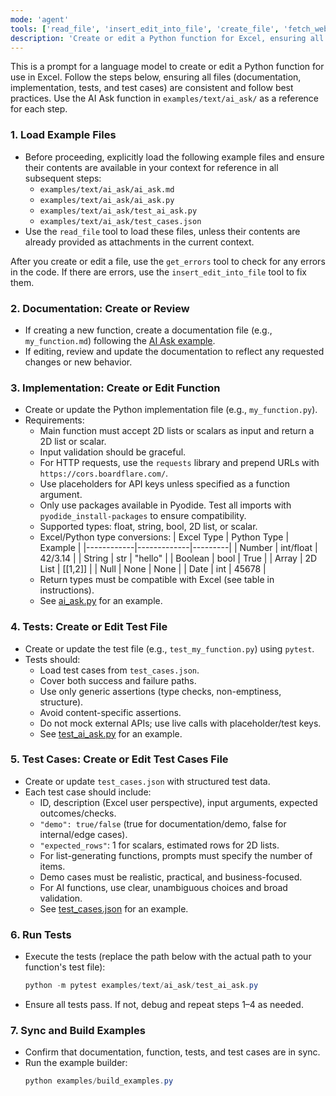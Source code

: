 ```yaml
---
mode: 'agent'
tools: ['read_file', 'insert_edit_into_file', 'create_file', 'fetch_webpage', 'think', 'run_in_terminal', 'get_terminal_output', 'list_dir', 'pyodide_install-packages', 'get_errors']
description: 'Create or edit a Python function for Excel, ensuring all related files are in sync and follow best practices.'
---
```


This is a prompt for a language model to create or edit a Python function for use in Excel. Follow the steps below, ensuring all files (documentation, implementation, tests, and test cases) are consistent and follow best practices. Use the AI Ask function in `examples/text/ai_ask/` as a reference for each step.

### 1. Load Example Files
- Before proceeding, explicitly load the following example files and ensure their contents are available in your context for reference in all subsequent steps:
  - `examples/text/ai_ask/ai_ask.md`
  - `examples/text/ai_ask/ai_ask.py`
  - `examples/text/ai_ask/test_ai_ask.py`
  - `examples/text/ai_ask/test_cases.json`
- Use the `read_file` tool to load these files, unless their contents are already provided as attachments in the current context.

After you create or edit a file, use the `get_errors` tool to check for any errors in the code. If there are errors, use the `insert_edit_into_file` tool to fix them.

### 2. Documentation: Create or Review
- If creating a new function, create a documentation file (e.g., `my_function.md`) following the [AI Ask example](../../examples/text/ai_ask/ai_ask.md).
- If editing, review and update the documentation to reflect any requested changes or new behavior.

### 3. Implementation: Create or Edit Function
- Create or update the Python implementation file (e.g., `my_function.py`).
- Requirements:
  - Main function must accept 2D lists or scalars as input and return a 2D list or scalar.
  - Input validation should be graceful.
  - For HTTP requests, use the `requests` library and prepend URLs with `https://cors.boardflare.com/`.
  - Use placeholders for API keys unless specified as a function argument.
  - Only use packages available in Pyodide. Test all imports with `pyodide_install-packages` to ensure compatibility.
  - Supported types: float, string, bool, 2D list, or scalar.
  - Excel/Python type conversions:
    | Excel Type | Python Type | Example |
    |------------|-------------|---------|
    | Number     | int/float   | 42/3.14 |
    | String     | str         | "hello" |
    | Boolean    | bool        | True    |
    | Array      | 2D List     | [[1,2]] |
    | Null       | None        | None    |
    | Date       | int         | 45678   |
  - Return types must be compatible with Excel (see table in instructions).
  - See [ai_ask.py](../../examples/text/ai_ask/ai_ask.py) for an example.

### 4. Tests: Create or Edit Test File
- Create or update the test file (e.g., `test_my_function.py`) using `pytest`.
- Tests should:
  - Load test cases from `test_cases.json`.
  - Cover both success and failure paths.
  - Use only generic assertions (type checks, non-emptiness, structure).
  - Avoid content-specific assertions.
  - Do not mock external APIs; use live calls with placeholder/test keys.
  - See [test_ai_ask.py](../../examples/text/ai_ask/test_ai_ask.py) for an example.

### 5. Test Cases: Create or Edit Test Cases File
- Create or update `test_cases.json` with structured test data.
- Each test case should include:
  - ID, description (Excel user perspective), input arguments, expected outcomes/checks.
  - `"demo": true/false` (true for documentation/demo, false for internal/edge cases).
  - `"expected_rows"`: 1 for scalars, estimated rows for 2D lists.
  - For list-generating functions, prompts must specify the number of items.
  - Demo cases must be realistic, practical, and business-focused.
  - For AI functions, use clear, unambiguous choices and broad validation.
  - See [test_cases.json](../../examples/text/ai_ask/test_cases.json) for an example.

### 6. Run Tests
- Execute the tests (replace the path below with the actual path to your function's test file):
  ```powershell
  python -m pytest examples/text/ai_ask/test_ai_ask.py
  ```
- Ensure all tests pass. If not, debug and repeat steps 1–4 as needed.

### 7. Sync and Build Examples
- Confirm that documentation, function, tests, and test cases are in sync.
- Run the example builder:
  ```powershell
  python examples/build_examples.py
  ```